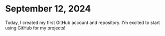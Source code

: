 # September 12, 2024
Today, I created my first GitHub account and repository. I'm excited to start using GitHub for my projects!
